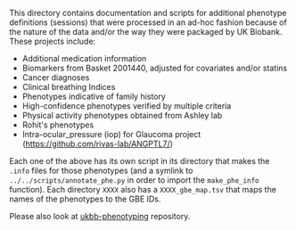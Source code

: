 This directory contains documentation and scripts for additional phenotype definitions (sessions) that were processed in an ad-hoc fashion because of the nature of the data and/or the way they were packaged by UK Biobank. These projects include:

- Additional medication information
- Biomarkers from Basket 2001440, adjusted for covariates and/or statins
- Cancer diagnoses
- Clinical breathing Indices
- Phenotypes indicative of family history
- High-confidence phenotypes verified by multiple criteria
- Physical activity phenotypes obtained from Ashley lab
- Rohit's phenotypes
- Intra-ocular_pressure (iop) for Glaucoma project (https://github.com/rivas-lab/ANGPTL7/)

Each one of the above has its own script in its directory that makes the `.info` files for those phenotypes (and a symlink to `../../scripts/annotate_phe.py` in order to import the `make_phe_info` function). Each directory `XXXX` also has a `XXXX_gbe_map.tsv` that maps the names of the phenotypes to the GBE IDs.

Please also look at [ukbb-phenotyping](https://github.com/rivas-lab/ukbb-phenotyping) repository.
